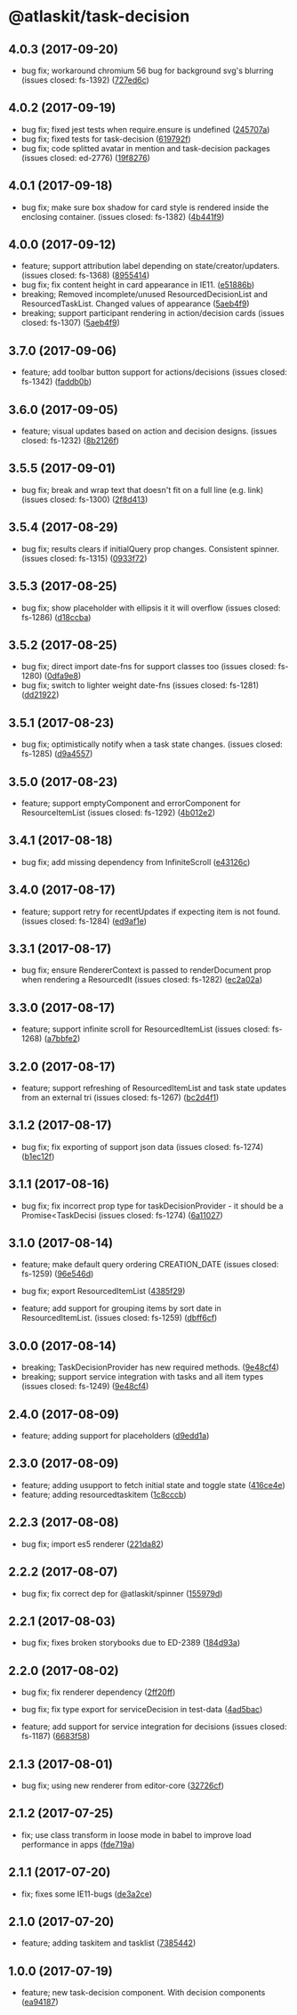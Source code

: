 # @atlaskit/task-decision

## 4.0.3 (2017-09-20)

* bug fix; workaround chromium 56 bug for background svg's blurring (issues closed: fs-1392) ([727ed6c](https://bitbucket.org/atlassian/atlaskit/commits/727ed6c))
## 4.0.2 (2017-09-19)

* bug fix; fixed jest tests when require.ensure is undefined ([245707a](https://bitbucket.org/atlassian/atlaskit/commits/245707a))
* bug fix; fixed tests for task-decision ([619792f](https://bitbucket.org/atlassian/atlaskit/commits/619792f))
* bug fix; code splitted avatar in mention and task-decision packages (issues closed: ed-2776) ([19f8276](https://bitbucket.org/atlassian/atlaskit/commits/19f8276))
## 4.0.1 (2017-09-18)

* bug fix; make sure box shadow for card style is rendered inside the enclosing container. (issues closed: fs-1382) ([4b441f9](https://bitbucket.org/atlassian/atlaskit/commits/4b441f9))
## 4.0.0 (2017-09-12)

* feature; support attribution label depending on state/creator/updaters. (issues closed: fs-1368) ([8955414](https://bitbucket.org/atlassian/atlaskit/commits/8955414))
* bug fix; fix content height in card appearance in IE11. ([e51886b](https://bitbucket.org/atlassian/atlaskit/commits/e51886b))
* breaking; Removed incomplete/unused ResourcedDecisionList and ResourcedTaskList. Changed values of appearance ([5aeb4f9](https://bitbucket.org/atlassian/atlaskit/commits/5aeb4f9))
* breaking; support participant rendering in action/decision cards (issues closed: fs-1307) ([5aeb4f9](https://bitbucket.org/atlassian/atlaskit/commits/5aeb4f9))
## 3.7.0 (2017-09-06)

* feature; add toolbar button support for actions/decisions (issues closed: fs-1342) ([faddb0b](https://bitbucket.org/atlassian/atlaskit/commits/faddb0b))
## 3.6.0 (2017-09-05)

* feature; visual updates based on action and decision designs. (issues closed: fs-1232) ([8b2126f](https://bitbucket.org/atlassian/atlaskit/commits/8b2126f))
## 3.5.5 (2017-09-01)

* bug fix; break and wrap text that doesn't fit on a full line (e.g. link) (issues closed: fs-1300) ([2f8d413](https://bitbucket.org/atlassian/atlaskit/commits/2f8d413))





## 3.5.4 (2017-08-29)

* bug fix; results clears if initialQuery prop changes. Consistent spinner. (issues closed: fs-1315) ([0933f72](https://bitbucket.org/atlassian/atlaskit/commits/0933f72))
## 3.5.3 (2017-08-25)

* bug fix; show placeholder with ellipsis it it will overflow (issues closed: fs-1286) ([d18ccba](https://bitbucket.org/atlassian/atlaskit/commits/d18ccba))
## 3.5.2 (2017-08-25)

* bug fix; direct import date-fns for support classes too (issues closed: fs-1280) ([0dfa9e8](https://bitbucket.org/atlassian/atlaskit/commits/0dfa9e8))
* bug fix; switch to lighter weight date-fns (issues closed: fs-1281) ([dd21922](https://bitbucket.org/atlassian/atlaskit/commits/dd21922))
## 3.5.1 (2017-08-23)

* bug fix; optimistically notify when a task state changes. (issues closed: fs-1285) ([d9a4557](https://bitbucket.org/atlassian/atlaskit/commits/d9a4557))
## 3.5.0 (2017-08-23)

* feature; support emptyComponent and errorComponent for ResourceItemList (issues closed: fs-1292) ([4b012e2](https://bitbucket.org/atlassian/atlaskit/commits/4b012e2))
## 3.4.1 (2017-08-18)

* bug fix; add missing dependency from InfiniteScroll ([e43126c](https://bitbucket.org/atlassian/atlaskit/commits/e43126c))
## 3.4.0 (2017-08-17)

* feature; support retry for recentUpdates if expecting item is not found. (issues closed: fs-1284) ([ed9af1e](https://bitbucket.org/atlassian/atlaskit/commits/ed9af1e))
## 3.3.1 (2017-08-17)

* bug fix; ensure RendererContext is passed to renderDocument prop when rendering a ResourcedIt (issues closed: fs-1282) ([ec2a02a](https://bitbucket.org/atlassian/atlaskit/commits/ec2a02a))
## 3.3.0 (2017-08-17)

* feature; support infinite scroll for ResourcedItemList (issues closed: fs-1268) ([a7bbfe2](https://bitbucket.org/atlassian/atlaskit/commits/a7bbfe2))
## 3.2.0 (2017-08-17)

* feature; support refreshing of ResourcedItemList and task state updates from an external tri (issues closed: fs-1267) ([bc2d4f1](https://bitbucket.org/atlassian/atlaskit/commits/bc2d4f1))
## 3.1.2 (2017-08-17)

* bug fix; fix exporting of support json data (issues closed: fs-1274) ([b1ec12f](https://bitbucket.org/atlassian/atlaskit/commits/b1ec12f))
## 3.1.1 (2017-08-16)

* bug fix; fix incorrect prop type for taskDecisionProvider - it should be a Promise<TaskDecisi (issues closed: fs-1274) ([6a11027](https://bitbucket.org/atlassian/atlaskit/commits/6a11027))
## 3.1.0 (2017-08-14)

* feature; make default query ordering CREATION_DATE (issues closed: fs-1259) ([96e546d](https://bitbucket.org/atlassian/atlaskit/commits/96e546d))

* bug fix; export ResourcedItemList ([4385f29](https://bitbucket.org/atlassian/atlaskit/commits/4385f29))
* feature; add support for grouping items by sort date in ResourcedItemList. (issues closed: fs-1259) ([dbff6cf](https://bitbucket.org/atlassian/atlaskit/commits/dbff6cf))
## 3.0.0 (2017-08-14)

* breaking; TaskDecisionProvider has new required methods. ([9e48cf4](https://bitbucket.org/atlassian/atlaskit/commits/9e48cf4))
* breaking; support service integration with tasks and all item types (issues closed: fs-1249) ([9e48cf4](https://bitbucket.org/atlassian/atlaskit/commits/9e48cf4))


## 2.4.0 (2017-08-09)

* feature; adding support for placeholders ([d9edd1a](https://bitbucket.org/atlassian/atlaskit/commits/d9edd1a))
## 2.3.0 (2017-08-09)



* feature; adding usupport to fetch initial state and toggle state ([416ce4e](https://bitbucket.org/atlassian/atlaskit/commits/416ce4e))
* feature; adding resourcedtaskitem ([1c8cccb](https://bitbucket.org/atlassian/atlaskit/commits/1c8cccb))
## 2.2.3 (2017-08-08)

* bug fix; import es5 renderer ([221da82](https://bitbucket.org/atlassian/atlaskit/commits/221da82))
## 2.2.2 (2017-08-07)

* bug fix; fix correct dep for @atlaskit/spinner ([155979d](https://bitbucket.org/atlassian/atlaskit/commits/155979d))
## 2.2.1 (2017-08-03)

* bug fix; fixes broken storybooks due to ED-2389 ([184d93a](https://bitbucket.org/atlassian/atlaskit/commits/184d93a))
## 2.2.0 (2017-08-02)

* bug fix; fix renderer dependency ([2ff20ff](https://bitbucket.org/atlassian/atlaskit/commits/2ff20ff))

* bug fix; fix type export for serviceDecision in test-data ([4ad5bac](https://bitbucket.org/atlassian/atlaskit/commits/4ad5bac))
* feature; add support for service integration for decisions (issues closed: fs-1187) ([6683f58](https://bitbucket.org/atlassian/atlaskit/commits/6683f58))
## 2.1.3 (2017-08-01)

* bug fix; using new renderer from editor-core ([32726cf](https://bitbucket.org/atlassian/atlaskit/commits/32726cf))




## 2.1.2 (2017-07-25)


* fix; use class transform in loose mode in babel to improve load performance in apps ([fde719a](https://bitbucket.org/atlassian/atlaskit/commits/fde719a))

## 2.1.1 (2017-07-20)


* fix; fixes some IE11-bugs ([de3a2ce](https://bitbucket.org/atlassian/atlaskit/commits/de3a2ce))

## 2.1.0 (2017-07-20)


* feature; adding taskitem and tasklist ([7385442](https://bitbucket.org/atlassian/atlaskit/commits/7385442))

## 1.0.0 (2017-07-19)


* feature; new task-decision component. With decision components ([ea94187](https://bitbucket.org/atlassian/atlaskit/commits/ea94187))

